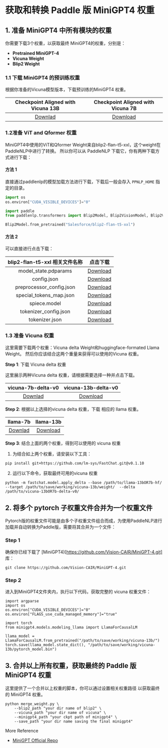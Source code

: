 # 获取和转换 Paddle 版 MiniGPT4 权重

## 1. 准备 MiniGPT4 中所有模块的权重

你需要下载3个权重，以获取最终 MiniGPT4的权重，分别是：
- **Pretrained MiniGPT-4**
- **Vicuna Weight**
- **Blip2 Weight**

### 1.1 下载 MiniGPT4 的预训练权重

根据你准备的Vicuna模型版本，下载预训练的MiniGPT4 权重。

|  Checkpoint Aligned with Vicuna 13B  |  Checkpoint Aligned with Vicuna 7B |
:-------------------------------------:|:-----------------------------------:
 [Downlad](https://drive.google.com/file/d/1a4zLvaiDBr-36pasffmgpvH5P7CKmpze/view?usp=share_link) | [Download](https://drive.google.com/file/d/1RY9jV0dyqLX-o38LrumkKRh6Jtaop58R/view?usp=sharing)

### 1.2准备 ViT and Qformer 权重
MiniGPT4中使用的ViT和Qformer Weight来自blip2-flan-t5-xxl，这个weight在PaddleNLP中进行了转换。 所以你可以从 PaddleNLP 下载它，你有两种下载方式进行下载：

#### 方法 1
直接通过paddlenlp的模型加载方法进行下载，下载后一般会存入 `PPNLP_HOME` 指定的目录。

```python
import os
os.environ["CUDA_VISIBLE_DEVICES"]="0"

import paddle
from paddlenlp.transformers import Blip2Model, Blip2VisionModel, Blip2VisionConfig, Blip2QFormerConfig, Blip2QFormerModel

Blip2Model.from_pretrained("Salesforce/blip2-flan-t5-xxl")
```

#### 方法 2
可以直接进行点击下载：

|  blip2-flan-t5-xxl 相关文件名称  |  点击下载 |
:-------------------------------------:|:-----------------------------------:
| model_state.pdparams | [Download](https://paddlenlp.bj.bcebos.com/models/community/Salesforce/blip2-flan-t5-xxl/model_state.pdparams) |
| config.json | [Download](https://paddlenlp.bj.bcebos.com/models/community/Salesforce/blip2-flan-t5-xxl/config.json) |
| preprocessor_config.json | [Download](https://paddlenlp.bj.bcebos.com/models/community/Salesforce/blip2-flan-t5-xxl/preprocessor_config.json) |
| special_tokens_map.json | [Download](https://paddlenlp.bj.bcebos.com/models/community/Salesforce/blip2-flan-t5-xxl/special_tokens_map.json) |
| spiece.model | [Download](https://paddlenlp.bj.bcebos.com/models/community/Salesforce/blip2-flan-t5-xxl/spiece.model) |
| tokenizer_config.json | [Download](https://paddlenlp.bj.bcebos.com/models/community/Salesforce/blip2-flan-t5-xxl/tokenizer_config.json) |
| tokenizer.json | [Download](https://paddlenlp.bj.bcebos.com/models/community/Salesforce/blip2-flan-t5-xxl/tokenizer.json) |


### 1.3 准备 Vicuna 权重

这里需要下载两个权重：Vicuna delta Weight和huggingface-formated Llama Weight。 然后你应该结合这两个重量来获得可以使用的Vicuna 权重。

**Step 1**: 下载 Vicuna delta 权重

这里展示两种Vicuna delta 权重，请根据需要选择一种并点击下载。

|  vicuna-7b-delta-v0  |  vicuna-13b-delta-v0 |
:-------------------------------------:|:-----------------------------------:
 [Downlad](https://huggingface.co/lmsys/vicuna-7b-delta-v0/tree/main) | [Download](https://huggingface.co/lmsys/vicuna-13b-delta-v0g)

**Step 2**: 根据以上选择的vicuna delta 权重，下载 相应的 llama 权重。

|  llama-7b  |  llama-13b |
:-------------------------------------:|:-----------------------------------:
 [Downlad](https://huggingface.co/decapoda-research/llama-7b-hf/tree/main) | [Download](https://huggingface.co/decapoda-research/llama-13b-hf)


 **Step 3**: 结合上面的两个权重，得到可以使用的 vicuna 权重
1. 为结合如上两个权重，请安装以下工具：

```shell
pip install git+https://github.com/lm-sys/FastChat.git@v0.1.10
```
2. 运行以下命令，获取最终可用的vicuna 权重

```shell
python -m fastchat.model.apply_delta --base /path/to/llama-13bOR7b-hf/  --target /path/to/save/working/vicuna-13b/weight/  --delta /path/to/vicuna-13bOR7b-delta-v0/
```

## 2. 将多个 pytorch 子权重文件合并为一个权重文件

Pytorch版的权重文件可能是由多个子权重文件组合而成，为使用PaddleNLP进行加载并自动转换为Paddle版，需要将其合并为一个文件：

### Step 1
确保你已经下载了 [MiniGPT4)[https://github.com/Vision-CAIR/MiniGPT-4.git] 库：
```
git clone https://github.com/Vision-CAIR/MiniGPT-4.git
```

### Step 2
进入到MiniGPT4文件夹内，执行以下代码，获取完整的 vicuna 权重文件：
```
import argparse
import os
os.environ["CUDA_VISIBLE_DEVICES"]="0"
os.environ["FLAGS_use_cuda_managed_memory"]="true"

import torch
from minigpt4.models.modeling_llama import LlamaForCausalLM

llama_model = LlamaForCausalLM.from_pretrained("/path/to/save/working/vicuna-13b/")
torch.save(llama_model.state_dict(), "/path/to/save/working/vicuna-13b/pytorch_model.bin")
```

## 3. 合并以上所有权重，获取最终的 Paddle 版 MiniGPT4 权重
这里提供了一个合并以上权重的脚本，你可以通过设置相关权重路径 以获取最终的 MiniGPT4 权重。

```shell
python merge_weight.py \
    --blip2_path "your dir name of blip2" \
    --vicuna_path "your dir name of vicuna" \
    --minigpt4_path "your ckpt path of minigpt4" \
    --save_path "your dir name saving the final minigpt4"
```

More Reference

- [MiniGPT Official Repo](https://github.com/Vision-CAIR/MiniGPT-4)
